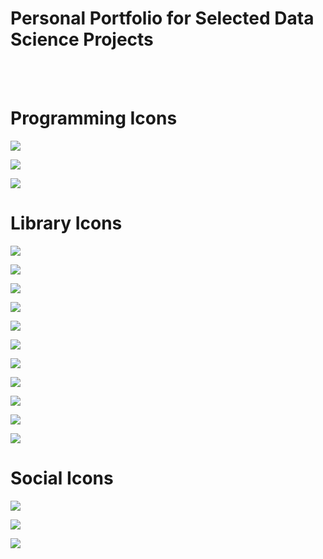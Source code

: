 # Personal Portfolio for Selected Data Science Projects
<br>
<br>

# Programming Icons
[![](https://img.shields.io/badge/-Python-white?logo=python&style=plastic)](#)

[![](https://img.shields.io/badge/-Jupyter-white?logo=jupyter&style=plastic)](#)

[![](https://img.shields.io/badge/-Tableau-white?logo=tableau&style=plastic)](#)

# Library Icons
[![](https://img.shields.io/badge/-PyTorch-white?logo=pytorch&style=plastic)](#)

[![](https://img.shields.io/badge/-scikit--learn-white?logo=scikitlearn&style=plastic)](#)

[![](https://img.shields.io/badge/-PyTorch-%23EE4C2C?logo=pytorch&logoColor=white&style=plastic)](#)

[![](https://img.shields.io/badge/-scikit--learn-%23F7931E?logo=scikitlearn&logoColor=white&style=plastic)](#)

[![](https://img.shields.io/badge/-Keras-%23D00000?logo=keras&style=plastic)](#)

[![](https://img.shields.io/badge/-Plotly-%233F4F75?logo=plotly&style=plastic)](#)

[![](https://img.shields.io/badge/-NumPy-%23013243?logo=numpy&style=plastic)](#)

[![](https://img.shields.io/badge/-Pandas-%23150458?logo=pandas&style=plastic)](#)

[![](https://img.shields.io/badge/-OpenAI%20API-00A67E?logo=openAI&style=plastic)](#)

[![](https://img.shields.io/badge/-Google%20Maps%20API-white?logo=Google%20Maps&style=plastic)](#)

[![](https://img.shields.io/badge/-Selenium-white?logo=Selenium&style=plastic)](#)

# Social Icons
[![][github]][github_link]

[github_link]: https://github.com/MK-ek11?tab=repositories
[github]: https://img.shields.io/badge/-GitHub-white?logo=github&style=social

[![][linkedin]][linkedin_link]

[linkedin_link]: https://www.linkedin.com/in/emilyelk/
[linkedin]: https://img.shields.io/badge/-LinkedIn-white?logo=linkedin&style=social

[![][tableau]][tableau_link]

[tableau_link]: https://public.tableau.com/app/profile/em.k
[tableau]: https://img.shields.io/badge/-Tableau-white?logo=tableau&style=social
